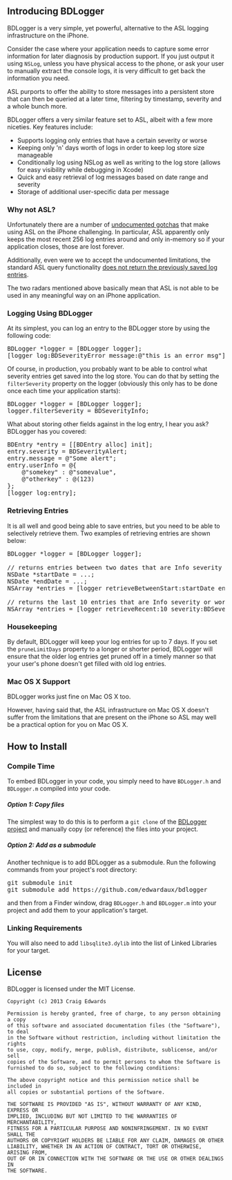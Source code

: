 ## Introducing BDLogger
BDLogger is a very simple, yet powerful, alternative to the ASL logging infrastructure on the iPhone.

Consider the case where your application needs to capture some error information for later diagnosis by production support.  If you just output it using `NSLog`, unless you have physical access to the phone, or ask your user to manually extract the console logs, it is very difficult to get back the information you need.

ASL purports to offer the ability to store messages into a persistent store that can then be queried at a later time, filtering by timestamp, severity and a whole bunch more.

BDLogger offers a very similar feature set to ASL, albeit with a few more niceties.  Key features include:

* Supports logging only entries that have a certain severity or worse
* Keeping only 'n' days worth of logs in order to keep log store size manageable
* Conditionally log using NSLog as well as writing to the log store (allows for easy visibility while debugging in Xcode)
* Quick and easy retrieval of log messages based on date range and severity
* Storage of additional user-specific data per message 

### Why not ASL?
Unfortunately there are a number of [undocumented gotchas](http://openradar.appspot.com/14461599) that make using ASL on the iPhone challenging.  In particular, ASL apparently only keeps the most recent 256 log entries around and only in-memory so if your application closes, those are lost forever.

Additionally, even were we to accept the undocumented limitations, the standard ASL query functionality [does not return the previously saved log entries](http://openradar.appspot.com/14461411).  

The two radars mentioned above basically mean that ASL is not able to be used in any meaningful way on an iPhone application.

### Logging Using BDLogger
At its simplest, you can log an entry to the BDLogger store by using the following code:

<pre lang="objc">
BDLogger *logger = [BDLogger logger];
[logger log:BDSeverityError message:@"this is an error msg"];
</pre>

Of course, in production, you probably want to be able to control what severity entries get saved into the log store. You can do that by setting the `filterSeverity` property on the logger (obviously this only has to be done once each time your application starts): 

<pre lang="objc">
BDLogger *logger = [BDLogger logger];
logger.filterSeverity = BDSeverityInfo;
</pre>

What about storing other fields against in the log entry, I hear you ask?  BDLogger has you covered:

<pre lang="objc">
BDEntry *entry = [[BDEntry alloc] init];
entry.severity = BDSeverityAlert;
entry.message = @"Some alert";
entry.userInfo = @{ 
	@"somekey" : @"somevalue", 
	@"otherkey" : @(123) 
};
[logger log:entry];
</pre>

### Retrieving Entries
It is all well and good being able to save entries, but you need to be able to selectively retrieve them.  Two examples of retrieving entries are shown below:

<pre lang="objc">
BDLogger *logger = [BDLogger logger];

// returns entries between two dates that are Info severity (or worse)
NSDate *startDate = ...;
NSDate *endDate = ...;
NSArray *entries = [logger retrieveBetweenStart:startDate end:endDate severity:BDSeverityInfo error:nil];

// returns the last 10 entries that are Info severity or worse
NSArray *entries = [logger retrieveRecent:10 severity:BDSeverityInfo error:nil];
</pre>

### Housekeeping
By default, BDLogger will keep your log entries for up to 7 days.  If you set the `pruneLimitDays` property to a longer or shorter period, BDLogger will ensure that the older log entries get pruned off in a timely manner so that your user's phone doesn't get filled with old log entries.

### Mac OS X Support
BDLogger works just fine on Mac OS X too. 

However, having said that, the ASL infrastructure on Mac OS X doesn't suffer from the limitations that are present on the iPhone so ASL may well be a practical option for you on Mac OS X.

## How to Install
### Compile Time
To embed BDLogger in your code, you simply need to have `BDLogger.h` and `BDLogger.m` compiled into your code.  

##### Option 1: Copy files
The simplest way to do this is to perform a `git clone` of the [BDLogger project](https://github.com/edwardaux/bdlogger) and manually copy (or reference) the files into your project. 

##### Option 2: Add as a submodule
Another technique is to add BDLogger as a submodule.  Run the following commands from your project's root directory:

<pre lang="text">
git submodule init
git submodule add https://github.com/edwardaux/bdlogger
</pre>

and then from a Finder window, drag `BDLogger.h` and `BDLogger.m` into your project and add them to your application's target.
 
### Linking Requirements
You will also need to add `libsqlite3.dylib` into the list of Linked Libraries for your target.

## License
BDLogger is licensed under the MIT License.

	Copyright (c) 2013 Craig Edwards
	
	Permission is hereby granted, free of charge, to any person obtaining a copy
	of this software and associated documentation files (the "Software"), to deal
	in the Software without restriction, including without limitation the rights
	to use, copy, modify, merge, publish, distribute, sublicense, and/or sell
	copies of the Software, and to permit persons to whom the Software is
	furnished to do so, subject to the following conditions:
	
	The above copyright notice and this permission notice shall be included in
	all copies or substantial portions of the Software.
	
	THE SOFTWARE IS PROVIDED "AS IS", WITHOUT WARRANTY OF ANY KIND, EXPRESS OR
	IMPLIED, INCLUDING BUT NOT LIMITED TO THE WARRANTIES OF MERCHANTABILITY,
	FITNESS FOR A PARTICULAR PURPOSE AND NONINFRINGEMENT. IN NO EVENT SHALL THE
	AUTHORS OR COPYRIGHT HOLDERS BE LIABLE FOR ANY CLAIM, DAMAGES OR OTHER
	LIABILITY, WHETHER IN AN ACTION OF CONTRACT, TORT OR OTHERWISE, ARISING FROM,
	OUT OF OR IN CONNECTION WITH THE SOFTWARE OR THE USE OR OTHER DEALINGS IN
	THE SOFTWARE.
